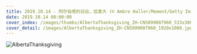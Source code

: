 ```yaml
---
title: 2019.10.14 - 阿尔伯塔的日出，加拿大 (© Ambre Haller/Moment/Getty Images)
date: 2019.10.14 00:00:00
cover_index: /images/thumbs/AlbertaThanksgiving_ZH-CN5899007960_533x300.jpg
cover_detail: /images/AlbertaThanksgiving_ZH-CN5899007960_1920x1080.jpg
---
```


![AlbertaThanksgiving](/images/AlbertaThanksgiving_ZH-CN5899007960_1920x1080.jpg)
